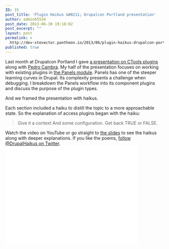 ```yaml
---
ID: 15
post_title: 'Plugin Haikus &#8211; Drupalcon Portland presentation'
author: admin65534
post_date: 2013-06-30 19:18:02
post_excerpt: ""
layout: post
permalink: >
  http://dev-stevector.pantheon.io/2013/06/plugin-haikus-drupalcon-portland-presentation/
published: true
---
```

Last month at Drupalcon Portland I gave <a href="http://portland2013.drupal.org/node/1458">a presentation on CTools plugins</a> along with <a href="https://twitter.com/pcambra">Pedro Cambra</a>. My half of the presentation focuses on working with existing plugins in <a href="http://drupal.org/project/panels">the Panels module</a>. Panels has one of the steeper learning curves in Drupal. Its complexity presents a challenge when debugging. I breakdown the Panels workflow into its component plugins and discuss the purpose of the plugin types.

And we framed the presentation with haikus.

Each section included a haiku to distill the topic to a more approachable state. So the explanation of access plugins began with the haiku:
<blockquote>Give it a context
And some configuration.
Get back TRUE or FALSE.</blockquote>
Watch the video on YouTube or go straight to <a href="http://stevector.github.io/plugin-haikus/">the slides</a> to see the haikus along with deeper explanations. If you like the poems, <a href="https://twitter.com/DrupalHaikus">follow @DrupalHaikus on Twitter</a>.

<iframe src="//www.youtube.com/embed/o6oFYmwWNtY" width="420" height="315" frameborder="0" allowfullscreen="allowfullscreen"></iframe>